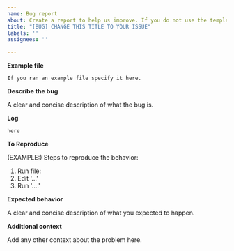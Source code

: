 ```yaml
---
name: Bug report
about: Create a report to help us improve. If you do not use the template, the bug report will be closed
title: "[BUG] CHANGE THIS TITLE TO YOUR ISSUE"
labels: ''
assignees: ''

---
```


<!--
YOU SHOULD NOT DELETE ANY OF THE FOLLOWING CONTENT. IF YOU DO WE WILL CLOSE YOU ISSUE INSTANTLY.
Fill in all the details as much as possible
-->

**Example file**

```
If you ran an example file specify it here.
```

**Describe the bug**

A clear and concise description of what the bug is.

**Log**

```
here
```

**To Reproduce**

(EXAMPLE:) Steps to reproduce the behavior:
1. Run file: 
2. Edit '...'
3. Run '....'

**Expected behavior**

A clear and concise description of what you expected to happen.

**Additional context**

Add any other context about the problem here.
